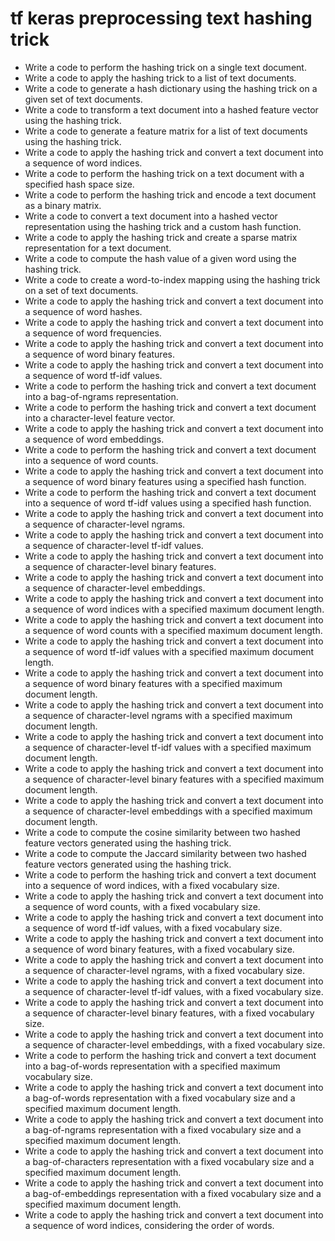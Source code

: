 # tf keras preprocessing text hashing trick

- Write a code to perform the hashing trick on a single text document.
- Write a code to apply the hashing trick to a list of text documents.
- Write a code to generate a hash dictionary using the hashing trick on a given set of text documents.
- Write a code to transform a text document into a hashed feature vector using the hashing trick.
- Write a code to generate a feature matrix for a list of text documents using the hashing trick.
- Write a code to apply the hashing trick and convert a text document into a sequence of word indices.
- Write a code to perform the hashing trick on a text document with a specified hash space size.
- Write a code to perform the hashing trick and encode a text document as a binary matrix.
- Write a code to convert a text document into a hashed vector representation using the hashing trick and a custom hash function.
- Write a code to apply the hashing trick and create a sparse matrix representation for a text document.
- Write a code to compute the hash value of a given word using the hashing trick.
- Write a code to create a word-to-index mapping using the hashing trick on a set of text documents.
- Write a code to apply the hashing trick and convert a text document into a sequence of word hashes.
- Write a code to apply the hashing trick and convert a text document into a sequence of word frequencies.
- Write a code to apply the hashing trick and convert a text document into a sequence of word binary features.
- Write a code to apply the hashing trick and convert a text document into a sequence of word tf-idf values.
- Write a code to perform the hashing trick and convert a text document into a bag-of-ngrams representation.
- Write a code to perform the hashing trick and convert a text document into a character-level feature vector.
- Write a code to apply the hashing trick and convert a text document into a sequence of word embeddings.
- Write a code to perform the hashing trick and convert a text document into a sequence of word counts.
- Write a code to apply the hashing trick and convert a text document into a sequence of word binary features using a specified hash function.
- Write a code to perform the hashing trick and convert a text document into a sequence of word tf-idf values using a specified hash function.
- Write a code to apply the hashing trick and convert a text document into a sequence of character-level ngrams.
- Write a code to apply the hashing trick and convert a text document into a sequence of character-level tf-idf values.
- Write a code to apply the hashing trick and convert a text document into a sequence of character-level binary features.
- Write a code to apply the hashing trick and convert a text document into a sequence of character-level embeddings.
- Write a code to apply the hashing trick and convert a text document into a sequence of word indices with a specified maximum document length.
- Write a code to apply the hashing trick and convert a text document into a sequence of word counts with a specified maximum document length.
- Write a code to apply the hashing trick and convert a text document into a sequence of word tf-idf values with a specified maximum document length.
- Write a code to apply the hashing trick and convert a text document into a sequence of word binary features with a specified maximum document length.
- Write a code to apply the hashing trick and convert a text document into a sequence of character-level ngrams with a specified maximum document length.
- Write a code to apply the hashing trick and convert a text document into a sequence of character-level tf-idf values with a specified maximum document length.
- Write a code to apply the hashing trick and convert a text document into a sequence of character-level binary features with a specified maximum document length.
- Write a code to apply the hashing trick and convert a text document into a sequence of character-level embeddings with a specified maximum document length.
- Write a code to compute the cosine similarity between two hashed feature vectors generated using the hashing trick.
- Write a code to compute the Jaccard similarity between two hashed feature vectors generated using the hashing trick.
- Write a code to perform the hashing trick and convert a text document into a sequence of word indices, with a fixed vocabulary size.
- Write a code to apply the hashing trick and convert a text document into a sequence of word counts, with a fixed vocabulary size.
- Write a code to apply the hashing trick and convert a text document into a sequence of word tf-idf values, with a fixed vocabulary size.
- Write a code to apply the hashing trick and convert a text document into a sequence of word binary features, with a fixed vocabulary size.
- Write a code to apply the hashing trick and convert a text document into a sequence of character-level ngrams, with a fixed vocabulary size.
- Write a code to apply the hashing trick and convert a text document into a sequence of character-level tf-idf values, with a fixed vocabulary size.
- Write a code to apply the hashing trick and convert a text document into a sequence of character-level binary features, with a fixed vocabulary size.
- Write a code to apply the hashing trick and convert a text document into a sequence of character-level embeddings, with a fixed vocabulary size.
- Write a code to perform the hashing trick and convert a text document into a bag-of-words representation with a specified maximum vocabulary size.
- Write a code to apply the hashing trick and convert a text document into a bag-of-words representation with a fixed vocabulary size and a specified maximum document length.
- Write a code to apply the hashing trick and convert a text document into a bag-of-ngrams representation with a fixed vocabulary size and a specified maximum document length.
- Write a code to apply the hashing trick and convert a text document into a bag-of-characters representation with a fixed vocabulary size and a specified maximum document length.
- Write a code to apply the hashing trick and convert a text document into a bag-of-embeddings representation with a fixed vocabulary size and a specified maximum document length.
- Write a code to apply the hashing trick and convert a text document into a sequence of word indices, considering the order of words.
